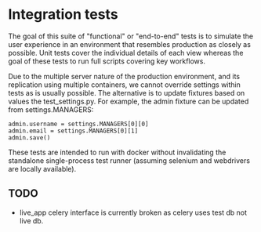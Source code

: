 # Integration tests

The goal of this suite of "functional" or "end-to-end" tests is to simulate the user experience in an environment that resembles production as closely as possible.  Unit tests cover the individual details of each view whereas the goal of these tests to run full scripts covering key workflows.

Due to the multiple server nature of the production environment, and its replication using multiple containers, we cannot override settings within tests as is usually possible.  The alternative is to update fixtures based on values the test_settings.py.  For example, the admin fixture can be updated from settings.MANAGERS:

```
admin.username = settings.MANAGERS[0][0]
admin.email = settings.MANAGERS[0][1]
admin.save()
```

These tests are intended to run with docker without invalidating the standalone single-process test runner (assuming selenium and webdrivers are locally available).


## TODO

- live_app celery interface is currently broken as celery uses test db not live db.
